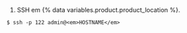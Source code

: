 1. SSH em {% data variables.product.product_location %}.
```shell
$ ssh -p 122 admin@<em>HOSTNAME</em>
```
